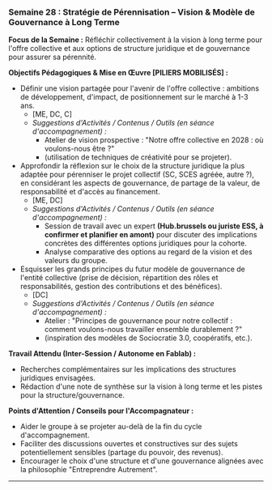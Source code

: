 ### Semaine 28 : Stratégie de Pérennisation – Vision & Modèle de Gouvernance à Long Terme

**Focus de la Semaine :** Réfléchir collectivement à la vision à long terme pour l'offre collective et aux options de structure juridique et de gouvernance pour assurer sa pérennité.

**Objectifs Pédagogiques & Mise en Œuvre \[PILIERS MOBILISÉS\] :**

* Définir une vision partagée pour l'avenir de l'offre collective : ambitions de développement, d'impact, de positionnement sur le marché à 1-3 ans.  
  * \[ME, DC, C\]  
  * *Suggestions d'Activités / Contenus / Outils (en séance d'accompagnement) :*  
    * Atelier de vision prospective : "Notre offre collective en 2028 : où voulons-nous être ?"  
    * (utilisation de techniques de créativité pour se projeter).  
* Approfondir la réflexion sur le choix de la structure juridique la plus adaptée pour pérenniser le projet collectif (SC, SCES agréée, autre ?), en considérant les aspects de gouvernance, de partage de la valeur, de responsabilité et d'accès au financement.  
  * \[ME, DC\]  
  * *Suggestions d'Activités / Contenus / Outils (en séance d'accompagnement) :*  
    * Session de travail avec un expert **(Hub.brussels ou juriste ESS, à confirmer et planifier en amont)** pour discuter des implications concrètes des différentes options juridiques pour la cohorte.  
    * Analyse comparative des options au regard de la vision et des valeurs du groupe.  
* Esquisser les grands principes du futur modèle de gouvernance de l'entité collective (prise de décision, répartition des rôles et responsabilités, gestion des contributions et des bénéfices).  
  * \[DC\]  
  * *Suggestions d'Activités / Contenus / Outils (en séance d'accompagnement) :*  
    * Atelier : "Principes de gouvernance pour notre collectif : comment voulons-nous travailler ensemble durablement ?"  
    * (inspiration des modèles de Sociocratie 3.0, coopératifs, etc.).

**Travail Attendu (Inter-Session / Autonome en Fablab) :**

* Recherches complémentaires sur les implications des structures juridiques envisagées.  
* Rédaction d'une note de synthèse sur la vision à long terme et les pistes pour la structure/gouvernance.

**Points d'Attention / Conseils pour l'Accompagnateur :**

* Aider le groupe à se projeter au-delà de la fin du cycle d'accompagnement.  
* Faciliter des discussions ouvertes et constructives sur des sujets potentiellement sensibles (partage du pouvoir, des revenus).  
* Encourager le choix d'une structure et d'une gouvernance alignées avec la philosophie "Entreprendre Autrement".

---

